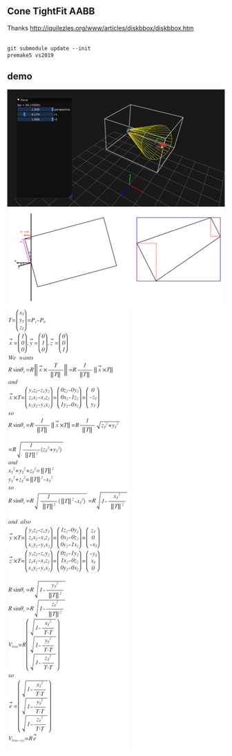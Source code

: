 ## Cone TightFit AABB

Thanks 
http://iquilezles.org/www/articles/diskbbox/diskbbox.htm

```

git submodule update --init
premake5 vs2019

```

## demo
![image](demo.gif)
![image](idea.png)
![image](form.png)

<!-- 

T=\begin{pmatrix} x_{ T } \\ y_{ T } \\ z_{ T } \end{pmatrix}=P_{ 1 }-P_{ 0 }\\ \overrightarrow { x } =\begin{pmatrix} 1 \\ 0 \\ 0 \end{pmatrix},\overrightarrow { y } =\begin{pmatrix} 0 \\ 1 \\ 0 \end{pmatrix},\overrightarrow { z } =\begin{pmatrix} 0 \\ 0 \\ 1 \end{pmatrix}\\ We\quad wants\\ R\sin { \theta _{ x } } =R\left\| \overrightarrow { x } \times \frac { T }{ \left\| T \right\|  }  \right\| =R\frac { 1 }{ \left\| T \right\|  } \left\| \overrightarrow { x } \times T \right\| \\ and\\ \overrightarrow { x } \times T=\begin{pmatrix} y_{ 1 }z_{ 2 }-z_{ 1 }y_{ 2 } \\ z_{ 1 }x_{ 2 }-x_{ 1 }z_{ 2 } \\ x_{ 1 }y_{ 2 }-y_{ 1 }x_{ 2 } \end{pmatrix}=\begin{pmatrix} 0z_{ 2 }-0y_{ 2 } \\ 0x_{ 2 }-1z_{ 2 } \\ 1y_{ 2 }-0x_{ 2 } \end{pmatrix}=\begin{pmatrix} 0 \\ -z_{ T } \\ y_{ T } \end{pmatrix}\\ so\\ R\sin { \theta _{ x } } =R\frac { 1 }{ \left\| T \right\|  } \left\| \overrightarrow { x } \times T \right\| =R\frac { 1 }{ \left\| T \right\|  } \sqrt { { z_{ T } }^{ 2 }+{ y_{ T } }^{ 2 } } \\ \\ =R\sqrt { \frac { 1 }{ { \left\| T \right\|  }^{ 2 } } \left( { z_{ T } }^{ 2 }+{ y_{ T } }^{ 2 } \right)  } \\ and\\ { x_{ T } }^{ 2 }+{ y_{ T } }^{ 2 }+{ z_{ T } }^{ 2 }={ \left\| T \right\|  }^{ 2 }\\ { y_{ T } }^{ 2 }+{ z_{ T } }^{ 2 }={ \left\| T \right\|  }^{ 2 }-{ x_{ T } }^{ 2 }\\ so\\ R\sin { \theta _{ x } } =R\sqrt { \frac { 1 }{ { \left\| T \right\|  }^{ 2 } } \left( { \left\| T \right\|  }^{ 2 }-{ x_{ T } }^{ 2 } \right)  } =R\sqrt { 1-\frac { { x_{ T } }^{ 2 } }{ { \left\| T \right\|  }^{ 2 } }  } \\ \\ and\quad also\\ \overrightarrow { y } \times T=\begin{pmatrix} y_{ 1 }z_{ 2 }-z_{ 1 }y_{ 2 } \\ z_{ 1 }x_{ 2 }-x_{ 1 }z_{ 2 } \\ x_{ 1 }y_{ 2 }-y_{ 1 }x_{ 2 } \end{pmatrix}=\begin{pmatrix} 1z_{ 2 }-0y_{ 2 } \\ 0x_{ 2 }-0z_{ 2 } \\ 0y_{ 2 }-1x_{ 2 } \end{pmatrix}=\begin{pmatrix} z_{ T } \\ 0 \\ -x_{ T } \end{pmatrix}\\ \overrightarrow { z } \times T=\begin{pmatrix} y_{ 1 }z_{ 2 }-z_{ 1 }y_{ 2 } \\ z_{ 1 }x_{ 2 }-x_{ 1 }z_{ 2 } \\ x_{ 1 }y_{ 2 }-y_{ 1 }x_{ 2 } \end{pmatrix}=\begin{pmatrix} 0z_{ 2 }-1y_{ 2 } \\ 1x_{ 2 }-0z_{ 2 } \\ 0y_{ 2 }-0x_{ 2 } \end{pmatrix}=\begin{pmatrix} -y_{ T } \\ x_{ T } \\ 0 \end{pmatrix}\\ \\ R\sin { \theta _{ y } } =R\sqrt { 1-\frac { { y_{ T } }^{ 2 } }{ { \left\| T \right\|  }^{ 2 } }  } \\ R\sin { \theta _{ z } } =R\sqrt { 1-\frac { { z_{ T } }^{ 2 } }{ { \left\| T \right\|  }^{ 2 } }  } \\ V_{ bias }=R\begin{pmatrix} \sqrt { 1-\frac { { x_{ T } }^{ 2 } }{ T\cdot T }  }  \\ \sqrt { 1-\frac { { y_{ T } }^{ 2 } }{ T\cdot T }  }  \\ \sqrt { 1-\frac { { z_{ T } }^{ 2 } }{ T\cdot T }  }  \end{pmatrix}\\ so\\ \overrightarrow { e } =\begin{pmatrix} \sqrt { 1-\frac { { x_{ T } }^{ 2 } }{ T\cdot T }  }  \\ \sqrt { 1-\frac { { y_{ T } }^{ 2 } }{ T\cdot T }  }  \\ \sqrt { 1-\frac { { z_{ T } }^{ 2 } }{ T\cdot T }  }  \end{pmatrix}\\ V_{ bias-xyz }=R\overrightarrow { e } \\ 

 -->




